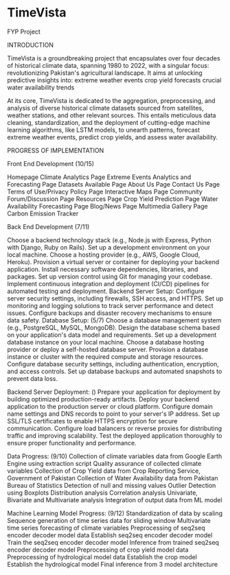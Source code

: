 # TimeVista
FYP Project


INTRODUCTION

TimeVista is a groundbreaking project that encapsulates over four decades of historical climate data, spanning 1980 to 2022, with a singular focus: revolutionizing Pakistan's agricultural landscape. It aims at unlocking predictive insights into:
extreme weather events
crop yield forecasts
crucial water availability trends

At its core, TimeVista is dedicated to the aggregation, preprocessing, and analysis of diverse historical climate datasets sourced from satellites, weather stations, and other relevant sources. This entails meticulous data cleaning, standardization, and the deployment of cutting-edge machine learning algorithms, like LSTM models, to unearth patterns, forecast extreme weather events, predict crop yields, and assess water availability.



PROGRESS OF IMPLEMENTATION

Front End Development (10/15)

Homepage
Climate Analytics Page
Extreme Events Analytics and Forecasting Page
Datasets Available Page
About Us Page
Contact Us Page
Terms of Use/Privacy Policy Page
Interactive Maps Page
Community Forum/Discussion Page
Resources Page
Crop Yield Prediction Page
Water Availability Forecasting Page
Blog/News Page
 Multimedia Gallery Page
 Carbon Emission Tracker

Back End Development (7/11)

Choose a backend technology stack (e.g., Node.js with Express, Python with Django, Ruby on Rails).
Set up a development environment on your local machine.
Choose a hosting provider (e.g., AWS, Google Cloud, Heroku).
Provision a virtual server or container for deploying your backend application.
Install necessary software dependencies, libraries, and packages.
Set up version control using Git for managing your codebase.
Implement continuous integration and deployment (CI/CD) pipelines for automated testing and deployment.
Backend Server Setup:
Configure server security settings, including firewalls, SSH access, and HTTPS.
Set up monitoring and logging solutions to track server performance and detect issues.
Configure backups and disaster recovery mechanisms to ensure data safety.
Database Setup: (5/7)
Choose a database management system (e.g., PostgreSQL, MySQL, MongoDB).
Design the database schema based on your application's data model and requirements.
Set up a development database instance on your local machine.
Choose a database hosting provider or deploy a self-hosted database server.
Provision a database instance or cluster with the required compute and storage resources.
Configure database security settings, including authentication, encryption, and access controls.
Set up database backups and automated snapshots to prevent data loss.


Backend Server Deployment: ()
Prepare your application for deployment by building optimized production-ready artifacts.
Deploy your backend application to the production server or cloud platform.
Configure domain name settings and DNS records to point to your server's IP address.
Set up SSL/TLS certificates to enable HTTPS encryption for secure communication.
Configure load balancers or reverse proxies for distributing traffic and improving scalability.
Test the deployed application thoroughly to ensure proper functionality and performance.

Data Progress: (9/10)
Collection of climate variables data from Google Earth Engine using extraction script
Quality assurance of collected climate variables
Collection of Crop Yield data from Crop Reporting Service, Government of Pakistan
Collection of Water Availability data from Pakistan Bureau of Statistics
Detection of null and missing values
Outlier Detection using Boxplots
Distribution analysis 
Correlation analysis
Univariate, Bivariate and Multivariate analysis
Integration of output data from ML model

Machine Learning Model Progress: (9/12)
Standardization of data by scaling
Sequence generation of time series data for sliding window
Multivariate time series forecasting of climate variables
Preprocessing of seq2seq encoder decoder model data
Establish seq2seq encoder decoder model
Train the seq2seq encoder decoder model
Inference from trained seq2seq encoder decoder model
Preprocessing of crop yield model data
Preprocessing of hydrological model data
Establish the crop model
Establish the hydrological model
Final inference from 3 model architecture
